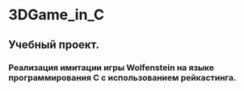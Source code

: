# 3DGame_in_C
## Учебный проект.
### Реализация имитации игры Wolfenstein на языке программирования C с использованием рейкастинга.
